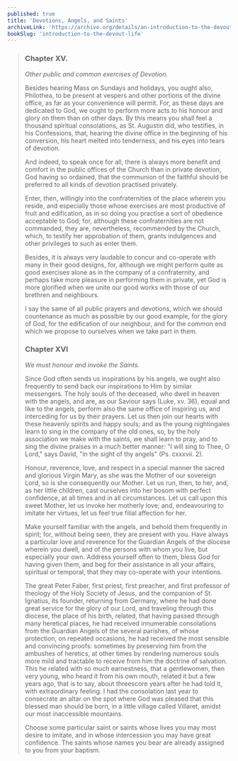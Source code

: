 ```yaml
---
published: true
title: 'Devotions, Angels, and Saints'
archiveLink: 'https://archive.org/details/an-introduction-to-the-devout-life/page/74?view=theater'
bookSlug: 'introduction-to-the-devout-life'
---
```


> ### Chapter XV.
>
> *Other public and common exercises of Devotion.*
>
> Besides hearing Mass on Sundays and holidays, you ought also, Philothea, to be present at vespers and other portions of the divine office, as far as your convenience will permit. For, as these days are dedicated to God, we ought to perform more acts to his honour and glory on them than on other days. By this means you shall feel a thousand spiritual consolations, as St. Augustin did, who testifies, in his Confessions, that, hearing the divine office in the beginning of his conversion, his heart melted into tenderness, and his eyes into tears of devotion.
>
> And indeed, to speak once for all, there is always more benefit and comfort in the public offices of the Church than in private devotion, God having so ordained, that the communion of the faithful should be preferred to all kinds of devotion practised privately.
>
> Enter, then, willingly into the confraternities of the place wherein you reside, and especially those whose exercises are most productive of fruit and edification, as in so doing you practise a sort of obedience acceptable to God; for, although these confraternities are not commanded, they are, nevertheless, recommended by the Church, which, to testify her approbation of them, grants indulgences and other privileges to such as enter them.
>
> Besides, it is always very laudable to concur and co-operate with many in their good designs, for, although we might perform quite as good exercises alone as in the company of a confraternity, and perhaps take more pleasure in performing them in private, yet God is more glorified when we unite our good works with those of our brethren and neighbours.
>
> I say the same of all public prayers and devotions, which we should countenance as much as possible by our good example, for the glory of God, for the edification of our neighbour, and for the common end which we propose to ourselves when we take part in them.
>
> ### Chapter XVI
>
> *We must honour and invoke the Saints.*
>
> Since God often sends us inspirations by his angels, we ought also frequently to send back our inspirations to Him by similar messengers. The holy souls of the deceased, who dwell in heaven with the angels, and are, as our Saviour says (Luke, xv. 36), equal and like to the angels, perform also the same office of inspiring us, and interceding for us by their prayers. Let us then join our hearts with these heavenly spirits and happy souls; and as the young nightingales learn to sing in the company of the old ones, so, by the holy association we make with the saints, we shall learn to pray, and to sing the divine praises in a much better manner: "I will sing to Thee, O Lord," says David, "in the sight of thy angels" (Ps. cxxxvii. 2).
>
> Honour, reverence, love, and respect in a special manner the sacred and glorious Virgin Mary, as she was the Mother of our sovereign Lord, so is she consequently our Mother. Let us run, then, to her, and, as her little children, cast ourselves into her bosom with perfect confidence, at all times and in all circumstances. Let us call upon this sweet Mother, let us invoke her motherly love; and, endeavouring to imitate her virtues, let us feel true filial affection for her.
>
> Make yourself familiar with the angels, and behold them frequently in spirit; for, without being seen, they are present with you. Have always a particular love and reverence for the Guardian Angels of the diocese wherein you dwell, and of the persons with whom you live, but especially your own. Address yourself often to them, bless God for having given them, and beg for their assistance in all your affairs, spiritual or temporal, that they may co-operate with your intentions.
>
> The great Peter Faber, first priest, first preacher, and first professor of theology of the Holy Society of Jesus, and the companion of St. Ignatius, its founder, returning from Germany, where he had done great service for the glory of our Lord, and traveling through this diocese, the place of his birth, related, that having passed through many heretical places, he had received innumerable consolations from the Guardian Angels of the several parishes, of whose protection, on repeated occasions, he had received the most sensible and convincing proofs: sometimes by preserving him from the ambushes of heretics, at other times by rendering numerous souls more mild and tractable to receive from him the doctrine of salvation. This he related with so much earnestness, that a gentlewomen, then very young, who heard it from his own mouth, related it but a few years ago, that is to say, about threescore years after he had told it, with extraordinary feeling. I had the consolation last year to consecrate an altar on the spot where God was pleased that this blessed man should be born, in a little village called Villaret, amidst our most inaccessible mountains.
>
> Choose some particular saint or saints whose lives you may most desire to imitate, and in whose intercession you may have great confidence. The saints whose names you bear are already assigned to you from your baptism.